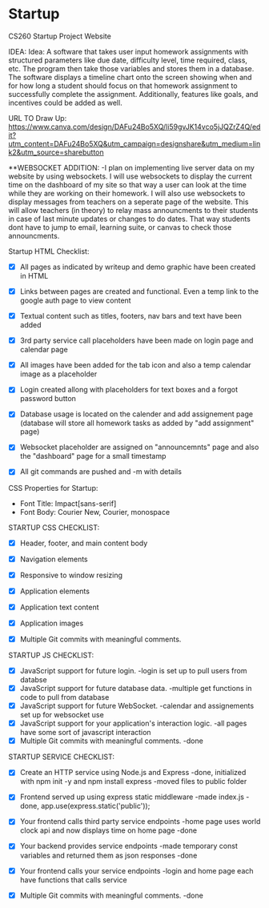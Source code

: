 # Startup
CS260 Startup Project Website

IDEA: Idea: A software that takes user input homework assignments with structured parameters like due date, difficulty level, time required, class, etc. The program then take those variables and stores them in a database. The software displays a timeline chart onto the screen showing when and for how long a student should focus on that homework assignment to successfully complete the assignment. Additionally, features like goals, and incentives could be added as well.

URL TO Draw Up: https://www.canva.com/design/DAFu24Bo5XQ/li59gvJK14vco5jJQZrZ4Q/edit?utm_content=DAFu24Bo5XQ&utm_campaign=designshare&utm_medium=link2&utm_source=sharebutton

**WEBSOCKET ADDITION:
-I plan on implementing live server data on my website by using websockets. I will use websockets to display the current time on the dashboard of my site so that way a user
can look at the time while they are working on their homework. I will also use websockets to display messages from teachers on a seperate page of the website. This will allow teachers (in theory) to relay mass announcments to their students in case of last minute updates or changes to do dates. That way students dont have to jump to email, learning suite, or canvas to check those announcments.


Startup HTML Checklist:
- [x] All pages as indicated by writeup and demo graphic have been created in HTML
- [x] Links between pages are created and functional. Even a temp link to the google auth page to view content
- [x] Textual content such as titles, footers, nav bars and text have been added
- [x] 3rd party service call placeholders have been made on login page and calendar page
- [x] All images have been added for the tab icon and also a temp calendar image as a placeholder
- [x] Login created allong with placeholders for text boxes and a forgot password button
- [x] Database usage is located on the calender and add assignement page (database will store all homework tasks as added by "add assignment" page)
- [x] Websocket placeholder are assigned on "announcemnts" page and also the "dashboard" page for a small timestamp
- [x] All git commands are pushed and -m with details


CSS Properties for Startup:
- Font Title: Impact[sans-serif]
- Font Body:  Courier New, Courier, monospace


STARTUP CSS CHECKLIST:
- [x] Header, footer, and main content body
- [x] Navigation elements
- [x] Responsive to window resizing
- [x] Application elements
- [x] Application text content
- [x] Application images
- [x] Multiple Git commits with meaningful comments.


STARTUP JS CHECKLIST:
- [x] JavaScript support for future login.
    -login is set up to pull users from databse
- [x] JavaScript support for future database data.
    -multiple get functions in code to pull from database
- [x] JavaScript support for future WebSocket.
    -calendar and assignements set up for websocket use
- [x] JavaScript support for your application's interaction logic.
    -all pages have some sort of javascript interaction
- [x] Multiple Git commits with meaningful comments.
    -done

STARTUP SERVICE CHECKLIST:
- [x] Create an HTTP service using Node.js and Express
        -done, initialized with npm init -y and npm install express
        -moved files to public folder
- [x] Frontend served up using express static middleware
        -made index.js
        -done, app.use(express.static('public'));
- [x] Your frontend calls third party service endpoints
        -home page uses world clock api and now displays time on home page
        -done
- [x] Your backend provides service endpoints
        -made temporary const variables and returned them as json responses
        -done
- [x] Your frontend calls your service endpoints
        -login and home page each have functions that calls service
- [x] Multiple Git commits with meaningful comments.
        -done




